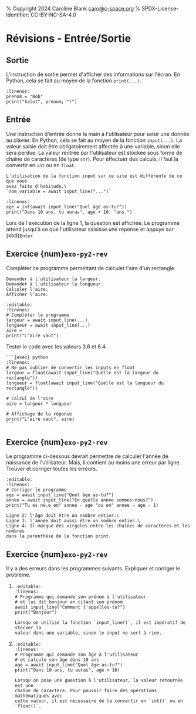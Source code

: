 % Copyright 2024 Caroline Blank <caro@c-space.org>
% SPDX-License-Identifier: CC-BY-NC-SA-4.0

# Révisions - Entrée/Sortie

## Sortie

L'instruction de sortie permet d'afficher des informations sur l'écran. En
Python, cela se fait au moyen de la fonction `print(...)`.

```{exec} python
:linenos:
prenom = "Bob"
print("Salut", prenom, "!")
```

## Entrée

Une instruction d'entrée donne la main à l'utilisateur pour saisir une donnée au
clavier. En Python, cela se fait au moyen de la fonction `input(...)`. La valeur
saisie doit être obligatoirement affectée à une variable, sinon elle sera
perdue. La valeur rentrée par l'utilisateur est stockée sous forme de chaîne de
caractères (de type `str`). Pour effectuer des calculs, il faut la convertir en `int`
ou en `float`.

```{important}
L'utilisation de la fonction input sur ce site est différente de ce que vous
avez faite d'habitude.\
`nom_variable = await input_line("...")`
```

```{exec} python
:linenos:
age = int(await input_line("Quel âge as-tu?"))
print("Dans 10 ans, tu auras", age + 10, "ans.")
```

Lors de l'exécution de la ligne 1, la question est affichée. Le programme attend
jusqu'à ce que l'utilisateur saisisse une réponse et appuye sur {kbd}`Enter`.

## Exercice {num}`exo-py2-rev`

Compléter ce programme permettant de calculer l'aire d'un rectangle.

```{code-block} text
Demander à l'utilisateur la largeur.
Demander à l'utilisateur la longueur.
Calculer l'aire.
Afficher l'aire.
```

```{exec} python
:editable:
:linenos:
# Compléter le programme
largeur = await input_line(...)
longueur = await input_line(...)
aire =
print("L'aire vaut")
```

Tester le code avec les valeurs 3.6 et 6.4.

````{solution}
```{exec} python
:linenos:
# Ne pas oublier de convertir les inputs en float
largeur = float(await input_line("Quelle est la largeur du rectangle"))
longueur = float(await input_line("Quelle est la longueur du rectangle"))

# Calcul de l'aire
aire = largeur * longueur

# Affichage de la réponse
print("L'aire vaut", aire)
```
````

## Exercice {num}`exo-py2-rev`

Le programme ci-dessous devrait permettre de calculer l'année de naissance de
l'utilisateur. Mais, il contient au moins une erreur par ligne.\
Trouver et corriger toutes les erreurs.

```{exec} python
:editable:
:linenos:
# Corriger le programme
age = await input_line("Quel âge as-tu?")
annee = await input_line("En quelle année sommes-nous?")
print("Tu es né.e en" annee - age "ou en" annee - age - 1)
```

```{solution}
Ligne 2: l'âge doit être un nombre entier.\
Ligne 3: l'année doit aussi être un nombre entier.\
Ligne 4: Il manque des virgules entre les chaînes de caractères et les nombres
dans la parenthèse de la fonction print.
```

## Exercice {num}`exo-py2-rev`

Il y a des erreurs dans les programmes suivants. Expliquer et corriger le
problème.

1.  ```{exec} python
    :editable:
    :linenos:
    # Programme qui demande son prénom à l'utilisateur
    # et lui dit bonjour en citant son prénom
    await input_line("Comment t'appelles-tu?")
    print("Bonjour")
    ```

    ```{solution}
    Lorsqu'on utilise la fonction `input_line()`, il est impératif de stocker la
    valeur dans une variable, sinon le input ne sert à rien.
    ```

2.  ```{exec} python
    :editable:
    :linenos:
    # Programme qui demande son âge à l'utilisateur
    # et calcule son âge dans 10 ans
    age = await input_line("Quel âge as-tu?")
    print("Dans 10 ans, tu auras", age + 10)
    ```

    ```{solution}
    Lorsqu'on pose une question à l'utilisateur, la valeur retournée est une
    chaîne de caractère. Pour pouvoir faire des opérations mathématiques avec
    cette valeur, il est nécessaire de la convertir en `int()` ou en `float()`.
    ```

